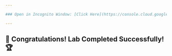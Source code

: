 ```yaml
---

### Open in Incognito Window: [Click Here](https://console.cloud.google.com/vertex-ai/studio/saved-prompts?project=)

---
```


## 🎉 **Congratulations! Lab Completed Successfully!** 🏆  
